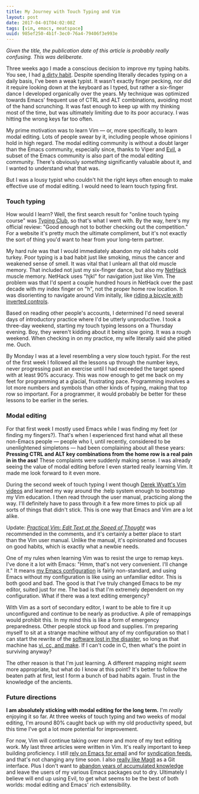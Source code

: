 ```yaml
---
title: My Journey with Touch Typing and Vim
layout: post
date: 2017-04-01T04:02:08Z
tags: [vim, emacs, meatspace]
uuid: 985ef250-4b1f-3ec0-76a4-79406f3e993e
---
```


*Given the title, the publication date of this article is probably
really confusing. This was deliberate.*

Three weeks ago I made a conscious decision to improve my typing
habits. You see, I had [a dirty habit][tt]. Despite spending literally
decades typing on a daily basis, I've been a weak typist. It wasn't
exactly finger pecking, nor did it require looking down at the
keyboard as I typed, but rather a six-finger dance I developed
organically over the years. My technique was optimized towards Emacs'
frequent use of CTRL and ALT combinations, avoiding most of the hand
scrunching. It was fast enough to keep up with my thinking most of the
time, but was ultimately limiting due to its poor accuracy. I was
hitting the wrong keys far too often.

My prime motivation was to learn Vim — or, more specifically, to learn
modal editing. Lots of people swear by it, including people whose
opinions I hold in high regard. The modal editing community is without
a doubt larger than the Emacs community, especially since, thanks to
Viper and [Evil][evil], a subset of the Emacs community is also part
of the modal editing community. There's obviously *something*
significantly valuable about it, and I wanted to understand what that
was.

But I was a lousy typist who couldn't hit the right keys often enough to
make effective use of modal editing. I would need to learn touch typing
first.

### Touch typing

How would I learn? Well, the first search result for "online touch
typing course" was [Typing Club][tc], so that's what I went with. By
the way, here's my official review: "Good enough not to bother
checking out the competition." For a website it's pretty much the
ultimate compliment, but it's not exactly the sort of thing you'd want
to hear from your long-term partner.

My hard rule was that I would immediately abandon my old habits cold
turkey. Poor typing is a bad habit just like smoking, minus the cancer
and weakened sense of smell. It was vital that I unlearn all that old
muscle memory. That included not just my six-finger dance, but also my
[NetHack][nh] muscle memory. NetHack uses "hjkl" for navigation just
like Vim. The problem was that I'd spent a couple hundred hours in
NetHack over the past decade with my index finger on "h", not the
proper home row location. It was disorienting to navigate around Vim
initally, like [riding a bicycle with inverted controls][bike].

Based on reading other people's accounts, I determined I'd need
several days of introductory practice where I'd be utterly
unproductive. I took a three-day weekend, starting my touch typing
lessons on a Thursday evening. Boy, they weren't kidding about it
being slow going. It was a rough weekend. When checking in on my
practice, my wife literally said she pitied me. Ouch.

By Monday I was at a level resembling a very slow touch typist. For
the rest of the first week I followed all the lessons up through the
number keys, never progressing past an exercise until I had exceeded
the target speed with at least 90% accuracy. This was now enough to
get me back on my feet for programming at a glacial, frustrating pace.
Programming involves a lot more numbers and symbols than other kinds
of typing, making that top row so important. For a programmer, it
would probably be better for these lessons to be earlier in the
series.

### Modal editing

For that first week I mostly used Emacs while I was finding my feet
(or finding my fingers?). That's when I experienced first hand what
all these non-Emacs people — people who I, until recently, considered
to be unenlightened simpletons — had been complaining about all these
years: **Pressing CTRL and ALT key combinations from the home row is a
real pain in in the ass!** These complaints were suddenly making
sense. I was already seeing the value of modal editing before I even
started really learning Vim. It made me look forward to it even more.

During the second week of touch typing I went though [Derek Wyatt's
Vim videos][video] and learned my way around the :help system enough
to bootstrap my Vim education. I then read through the user manual,
practicing along the way. I'll definitely have to pass through it a
few more times to pick up all sorts of things that didn't stick. This
is one way that Emacs and Vim are a lot alike.

Update: [*Practical Vim: Edit Text at the Speed of Thought*][pv] was
recommended in the comments, and it's certainly a better place to
start than the Vim user manual. Unlike the manual, it's opinionated
and focuses on good habits, which is exactly what a newbie needs.

One of my rules when learning Vim was to resist the urge to remap
keys. I've done it a lot with Emacs: "Hmm, that's not very convenient.
I'll change it." It means [my Emacs configuration][conf] is fairly
non-standard, and using Emacs without my configuration is like using
an unfamiliar editor. This is both good and bad. The good is that I've
truly changed Emacs to be *my* editor, suited just for me. The bad is
that I'm extremely dependent on my configuration. What if there was a
text editing emergency?

With Vim as a sort of secondary editor, I want to be able to fire it
up unconfigured and continue to be nearly as productive. A pile of
remappings would prohibit this. In my mind this is like a form of
emergency preparedness. Other people stock up food and supplies. I'm
preparing myself to sit at a strange machine without any of my
configuration so that I can start the rewrite of the [software lost in
the disaster][needle], so long as that machine has [vi, cc, and
make][build]. If I can't code in C, then what's the point in surviving
anyway?

The other reason is that I'm just learning. A different mapping might
*seem* more appropriate, but what do I know at this point? It's better
to follow the beaten path at first, lest I form a bunch of bad habits
again. Trust in the knowledge of the ancients.

### Future directions

**I am absolutely sticking with modal editing for the long term.** I'm
*really* enjoying it so far. At three weeks of touch typing and two
weeks of modal editing, I'm around 80% caught back up with my old
productivity speed, but this time I've got a lot more potential for
improvement.

For now, Vim will continue taking over more and more of my text
editing work. My last three articles were written in Vim. It's really
important to keep building proficiency. I still [rely on Emacs for
email][email] and for [syndication feeds][elfeed], and that's not
changing any time soon. I also [really like Magit][magit] as a Git
interface. Plus I don't want to [abandon years of accumulated
knowledge][tag] and leave the users of my various Emacs packages out
to dry. Ultimately I believe will end up using Evil, to get what seems
to be the best of both worlds: modal editing and Emacs' rich
extensibility.


[tt]: http://steve-yegge.blogspot.com/2008/09/programmings-dirtiest-little-secret.html
[evil]: https://github.com/emacs-evil/evil
[tc]: https://www.typingclub.com/
[bike]: https://www.youtube.com/watch?v=MFzDaBzBlL0
[nh]: http://www.nethack.org/
[video]: http://derekwyatt.org/vim/tutorials/
[conf]: https://github.com/skeeto/.emacs.d
[build]: /blog/2017/03/30/
[needle]: /blog/2016/11/17/
[email]: /blog/2013/09/03/
[elfeed]: https://github.com/skeeto/elfeed
[tag]: /tags/emacs/
[magit]: https://github.com/magit/magit
[pv]: https://pragprog.com/book/dnvim2/practical-vim-second-edition
